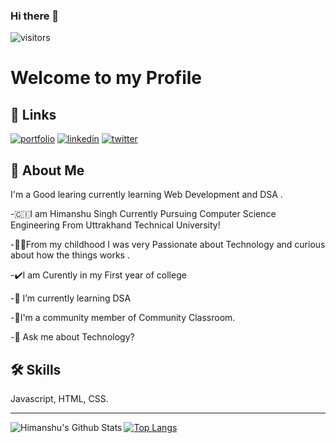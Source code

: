 ### Hi there 👋
 ![visitors](https://visitor-badge.laobi.icu/badge?page_id=Himanxu1.visitor-badge)
# Welcome to my Profile
## 🔗 Links
[![portfolio](https://img.shields.io/badge/my_portfolio-000?style=for-the-badge&logo=ko-fi&logoColor=white)](https://himanshusingh.me/)
[![linkedin](https://img.shields.io/badge/linkedin-0A66C2?style=for-the-badge&logo=linkedin&logoColor=white)](https://www.linkedin.com/in/himanshu-singh-692403202/)
[![twitter](https://img.shields.io/badge/twitter-1DA1F2?style=for-the-badge&logo=twitter&logoColor=white)](https://twitter.com/Himanxu31)

## 🚀 About Me
I'm a Good learing currently learning Web Development and DSA .

-🇨🇮I am Himanshu Singh Currently Pursuing Computer Science Engineering From Uttrakhand Technical University!


-👨‍💻From my childhood I was very Passionate about Technology and curious about how the things works .

-✔️I am Curently in my First year of college

-🌱 I’m currently learning DSA 

-🤖I'm a community member of Community Classroom.

-💬 Ask me about Technology?

## 🛠 Skills
Javascript, HTML, CSS.

---


<img align="left" alt="Himanshu's Github Stats" src="https://github-readme-stats.vercel.app/api?username=Himanxu1&show_icons=true&hide_border=true&theme=dracula" />  



[![Top Langs](https://github-readme-stats.vercel.app/api/top-langs/?username=Himanxu1&layout=compact)](https://github.com/Himanxu1/github-readme-stats)

  

<!--
**Himanxu1/Himanxu1** is a ✨ _special_ ✨ repository because its `README.md` (this file) appears on your GitHub profile.

Here are some ideas to get you started:

- 🔭 I’m currently working on ...
- 🌱 I’m currently learning ...
- 👯 I’m looking to collaborate on ...
- 🤔 I’m looking for help with ...
- 💬 Ask me about ...
- 📫 How to reach me: ...
- 😄 Pronouns: ...
- ⚡ Fun fact: ...
-->
